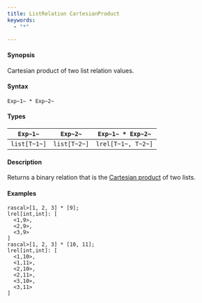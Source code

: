 ```yaml
---
title: ListRelation CartesianProduct
keywords:
  - "*"

---
```


#### Synopsis

Cartesian product of two list relation values.

#### Syntax

`Exp~1~ * Exp~2~`

#### Types

|`Exp~1~`      | `Exp~2~`     | `Exp~1~ * Exp~2~`   |
| --- | --- | --- |
| `list[T~1~]` | `list[T~2~]` | `lrel[T~1~, T~2~]`  |

#### Description

Returns a binary relation that is the [Cartesian product](http://en.wikipedia.org/wiki/Cartesian_product) of two lists.

#### Examples

```rascal-shell 
rascal>[1, 2, 3] * [9];
lrel[int,int]: [
  <1,9>,
  <2,9>,
  <3,9>
]
rascal>[1, 2, 3] * [10, 11];
lrel[int,int]: [
  <1,10>,
  <1,11>,
  <2,10>,
  <2,11>,
  <3,10>,
  <3,11>
]
```

